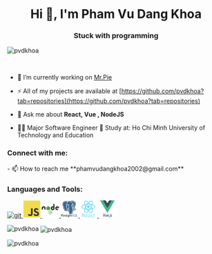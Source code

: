 <h1 align="center">Hi 👋, I'm Pham Vu Dang Khoa</h1>
<h3 align="center">Stuck with programming</h3>

<p align="left"> <img src="https://komarev.com/ghpvc/?username=pvdkhoa&label=Profile%20views&color=0e75b6&style=flat" alt="pvdkhoa" /> </p>

<p align="left"> <a href="https://twitter.com/" target="blank"><img src="https://img.shields.io/twitter/follow/?logo=twitter&style=for-the-badge" alt="" /></a> </p>

- 🔭 I’m currently working on [Mr.Pie](https://github.com/nhihuyn/mrpie)

- ⚡ All of my projects are available at [https://github.com/pvdkhoa?tab=repositories](https://github.com/pvdkhoa?tab=repositories)

- 💬 Ask me about **React, Vue , NodeJS**
- 👨‍💻 Major Software Engineer 🌱 Study at: Ho Chi Minh University of Technology and Education
  



<h3 align="left">Connect with me:</h3>
- 📫 How to reach me **phamvudangkhoa2002@gmail.com**
<p align="left">
</p>

<h3 align="left">Languages and Tools:</h3>
<p align="left"> <a href="https://git-scm.com/" target="_blank" rel="noreferrer"> <img src="https://www.vectorlogo.zone/logos/git-scm/git-scm-icon.svg" alt="git" width="40" height="40"/> </a> <a href="https://developer.mozilla.org/en-US/docs/Web/JavaScript" target="_blank" rel="noreferrer"> <img src="https://raw.githubusercontent.com/devicons/devicon/master/icons/javascript/javascript-original.svg" alt="javascript" width="40" height="40"/> </a> <a href="https://nodejs.org" target="_blank" rel="noreferrer"> <img src="https://raw.githubusercontent.com/devicons/devicon/master/icons/nodejs/nodejs-original-wordmark.svg" alt="nodejs" width="40" height="40"/> </a> <a href="https://www.postgresql.org" target="_blank" rel="noreferrer"> <img src="https://raw.githubusercontent.com/devicons/devicon/master/icons/postgresql/postgresql-original-wordmark.svg" alt="postgresql" width="40" height="40"/> </a> <a href="https://reactjs.org/" target="_blank" rel="noreferrer"> <img src="https://raw.githubusercontent.com/devicons/devicon/master/icons/react/react-original-wordmark.svg" alt="react" width="40" height="40"/> </a> <a href="https://vuejs.org/" target="_blank" rel="noreferrer"> <img src="https://raw.githubusercontent.com/devicons/devicon/master/icons/vuejs/vuejs-original-wordmark.svg" alt="vuejs" width="40" height="40"/> </a> </p>

<p><img align="left" src="https://github-readme-stats.vercel.app/api/top-langs?username=pvdkhoa&show_icons=true&locale=en&layout=compact" alt="pvdkhoa" /></p>

<p>&nbsp;<img align="center" src="https://github-readme-stats.vercel.app/api?username=pvdkhoa&show_icons=true&locale=en" alt="pvdkhoa" /></p>

<p><img align="center" src="https://github-readme-streak-stats.herokuapp.com/?user=pvdkhoa&" alt="pvdkhoa" /></p>

